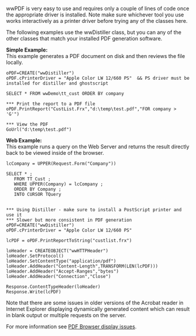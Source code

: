 ﻿wwPDF is very easy to use and requires only a couple of lines of code once the appropriate driver is installed. Note make sure whichever tool you use works interactively as a printer driver before trying any of the classes here.

The following examples use the wwDistiller class, but you can any of the other classes that match your installed PDF generation software.

**Simple Example:**  
This example generates a PDF document on disk and then reviews the file locally.

```foxpro
oPDF=CREATE("wwDistiller")
oPDF.cPrinterDriver = "Apple Color LW 12/660 PS"  && PS driver must be installed for distiller and ghostscript

SELECT * FROM wwDemo\tt_cust ORDER BY company

*** Print the report to a PDF file
oPDF.PrintReport("CustList.Frx","d:\temp\test.pdf","FOR company > 'G'")

*** View the PDF
GoUrl("d:\temp\test.pdf")
```

**Web Example:**  
This example runs a query on the Web Server and returns the result directly back to be viewed inside of the browser.

```foxpro
lcCompany = UPPER(Request.Form("Company"))

SELECT * ;
   FROM TT_Cust ;
   WHERE UPPER(Company) = lcCompany ;
   ORDER BY Company ;
   INTO CURSOR TQuery
 

*** Using Distiller - make sure to install a PostScript printer and use it
*** Slower but more consistent in PDF generation
oPDF=CREATE("wwDistiller")
oPDF.cPrinterDriver = "Apple Color LW 12/660 PS"

lcPDF = oPDF.PrintReportToString("custlist.frx")

loHeader = CREATEOBJECT("wwHTTPHeader")
loHeader.SetProtocol()
loHeader.SetContentType("application/pdf")
loHeader.AddHeader("Content-Length",TRANSFORM(LEN(lcPDF)))
loHeader.AddHeader("Accept-Ranges","bytes")
loHeader.AddHeader("Connection","Close")

Response.ContentTypeHeader(loHeader)
Response.Write(lcPDF)
```

Note that there are some issues in older versions of the Acrobat reader in Internet Explorer displaying dynamically generated content which can result in blank output or multiple requests on the server.

For more information see [PDF Browser display issues](vfps://Topic/_0LC1DIHM7).